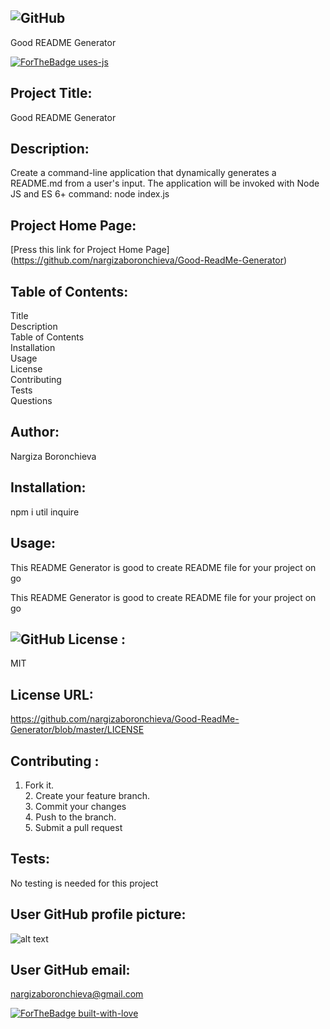 
## ![GitHub](https://img.shields.io/github/license/nargizaboronchieva/Good-ReadMe-Generator?color=red&label=Good%20README%20Generator&style=for-the-badge)
 Good README Generator
           

[![ForTheBadge uses-js](http://ForTheBadge.com/images/badges/uses-js.svg)](http://ForTheBadge.com)


## Project Title:
Good README Generator

## Description:

Create a command-line application that dynamically generates a README.md from a user's input. The application will be invoked with Node JS and ES 6+ command: node index.js

## Project Home Page:
[Press this link for Project Home Page] (https://github.com/nargizaboronchieva/Good-ReadMe-Generator)

          
## Table of Contents:
Title <br /> Description <br /> Table of Contents<br /> Installation<br /> Usage <br /> License  <br /> Contributing <br /> Tests  <br /> Questions 

## Author:
Nargiza Boronchieva
          
## Installation:
          
npm i util inquire
          
          
## Usage:
          
This README Generator is good to create README file for your project on go 
          
This README Generator is good to create README file for your project on go 
          
          
##  ![GitHub](https://img.shields.io/github/license/nargizaboronchieva/Good-ReadMe-Generator?color=gr&style=for-the-badge) License :         
MIT
          
          
## License URL:         
https://github.com/nargizaboronchieva/Good-ReadMe-Generator/blob/master/LICENSE
      
          
## Contributing :      
1. Fork it.  <br /> 2. Create your feature branch.<br />    3. Commit your changes <br /> 4. Push to the branch. <br /> 5. Submit a pull request
          
          
## Tests:
No testing is needed for this project
        
          
##  User GitHub profile picture:
![alt text](https://github.com/nargizaboronchieva)

## User GitHub email:
nargizaboronchieva@gmail.com 
          
[![ForTheBadge built-with-love](http://ForTheBadge.com/images/badges/built-with-love.svg)](https://GitHub.com/nargizaboronchieva/)

 
          